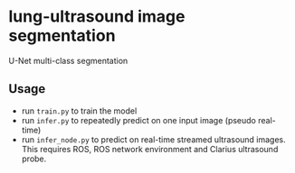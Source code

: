 # lung-ultrasound image segmentation
U-Net multi-class segmentation

## Usage
- run ```train.py``` to train the model
- run ```infer.py``` to repeatedly predict on one input image (pseudo real-time)
- run ```infer_node.py``` to predict on real-time streamed ultrasound images. This requires ROS, ROS network environment and Clarius ultrasound probe.